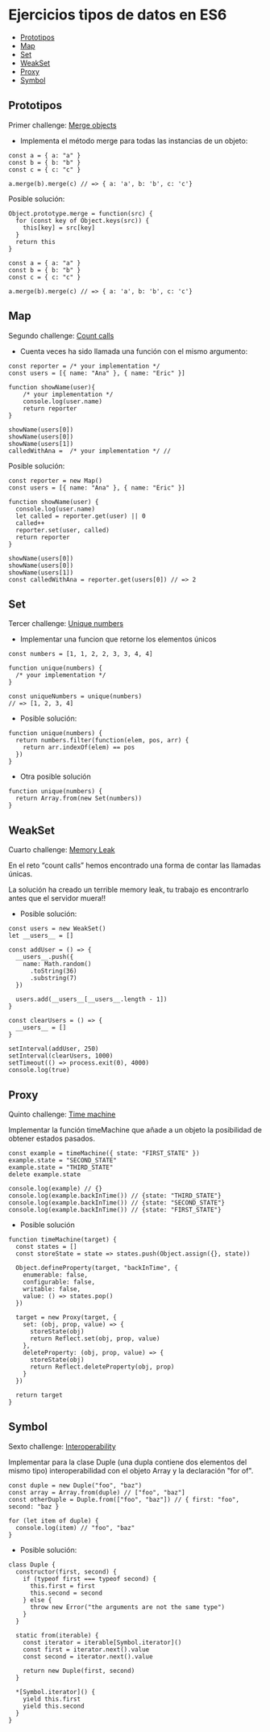 # Ejercicios tipos de datos en ES6

- [Prototipos](#prototipos)
- [Map](#map)
- [Set](#set)
- [WeakSet](#weakset)
- [Proxy](#proxy) 
- [Symbol](#symbol) 

## Prototipos

Primer challenge: [Merge objects](1.objects.js)

- Implementa el método merge para todas las instancias de un objeto:

```
const a = { a: "a" }
const b = { b: "b" }
const c = { c: "c" }

a.merge(b).merge(c) // => { a: 'a', b: 'b', c: 'c'}
```

Posible solución:

```
Object.prototype.merge = function(src) {
  for (const key of Object.keys(src)) {
    this[key] = src[key]
  }
  return this
}

const a = { a: "a" }
const b = { b: "b" }
const c = { c: "c" }

a.merge(b).merge(c) // => { a: 'a', b: 'b', c: 'c'}
```

## Map

Segundo challenge: [Count calls](2.count-calls.js)

- Cuenta veces ha sido llamada una función con el mismo argumento:

```
const reporter = /* your implementation */
const users = [{ name: "Ana" }, { name: "Eric" }]

function showName(user){
    /* your implementation */
    console.log(user.name)
    return reporter
}

showName(users[0])
showName(users[0])
showName(users[1])
calledWithAna =  /* your implementation */ //
```

Posible solución:

```
const reporter = new Map()
const users = [{ name: "Ana" }, { name: "Eric" }]

function showName(user) {
  console.log(user.name)
  let called = reporter.get(user) || 0
  called++
  reporter.set(user, called)
  return reporter
}

showName(users[0])
showName(users[0])
showName(users[1])
const calledWithAna = reporter.get(users[0]) // => 2
```

## Set

Tercer challenge: [Unique numbers](3.unique-numbers.js)

- Implementar una funcion que retorne los elementos únicos

```
const numbers = [1, 1, 2, 2, 3, 3, 4, 4]

function unique(numbers) {
  /* your implementation */
}

const uniqueNumbers = unique(numbers)
// => [1, 2, 3, 4]
```

- Posible solución:

```
function unique(numbers) {
  return numbers.filter(function(elem, pos, arr) {
    return arr.indexOf(elem) == pos
  })
}
```

- Otra posible solución

```
function unique(numbers) {
  return Array.from(new Set(numbers))
}
```

## WeakSet

Cuarto challenge: [Memory Leak](4.memory-leak.js)

En el reto “count calls” hemos encontrado una forma de contar las llamadas únicas.

La solución ha creado un terrible memory leak, tu trabajo es encontrarlo antes que el servidor muera!!

- Posible solución:

```
const users = new WeakSet()
let __users__ = []

const addUser = () => {
  __users__.push({
    name: Math.random()
      .toString(36)
      .substring(7)
  })

  users.add(__users__[__users__.length - 1])
}

const clearUsers = () => {
  __users__ = []
}

setInterval(addUser, 250)
setInterval(clearUsers, 1000)
setTimeout(() => process.exit(0), 4000)
console.log(true)
```

## Proxy

Quinto challenge: [Time machine](5.time-machine.js)

Implementar la función timeMachine que añade a un objeto la posibilidad de obtener estados pasados.

```
const example = timeMachine({ state: "FIRST_STATE" })
example.state = "SECOND_STATE"
example.state = "THIRD_STATE"
delete example.state

console.log(example) // {}
console.log(example.backInTime()) // {state: "THIRD_STATE"}
console.log(example.backInTime()) // {state: "SECOND_STATE"}
console.log(example.backInTime()) // {state: "FIRST_STATE"}
```

- Posible solución

```
function timeMachine(target) {
  const states = []
  const storeState = state => states.push(Object.assign({}, state))

  Object.defineProperty(target, "backInTime", {
    enumerable: false,
    configurable: false,
    writable: false,
    value: () => states.pop()
  })

  target = new Proxy(target, {
    set: (obj, prop, value) => {
      storeState(obj)
      return Reflect.set(obj, prop, value)
    },
    deleteProperty: (obj, prop, value) => {
      storeState(obj)
      return Reflect.deleteProperty(obj, prop)
    }
  })

  return target
}
```

## Symbol

Sexto challenge: [Interoperability](6.interoperability.js)

Implementar para la clase Duple (una dupla contiene dos elementos del mismo tipo) interoperabilidad con el objeto Array y la declaración "for of".

```
const duple = new Duple("foo", "baz")
const array = Array.from(duple) // ["foo", "baz"]
const otherDuple = Duple.from(["foo", "baz"]) // { first: "foo", second: "baz }

for (let item of duple) {
  console.log(item) // "foo", "baz"
}
```

- Posible solución:

```
class Duple {
  constructor(first, second) {
    if (typeof first === typeof second) {
      this.first = first
      this.second = second
    } else {
      throw new Error("the arguments are not the same type")
    }
  }

  static from(iterable) {
    const iterator = iterable[Symbol.iterator]()
    const first = iterator.next().value
    const second = iterator.next().value

    return new Duple(first, second)
  }

  *[Symbol.iterator]() {
    yield this.first
    yield this.second
  }
}
```
